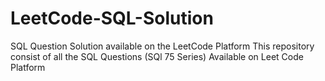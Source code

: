 # LeetCode-SQL-Solution
SQL Question Solution available on the LeetCode Platform
This repository consist of all the SQL Questions (SQl 75 Series) Available on Leet Code Platform
